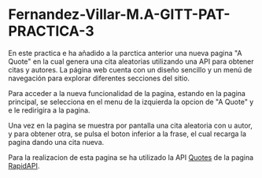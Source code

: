 # Fernandez-Villar-M.A-GITT-PAT-PRACTICA-3

En este practica e ha añadido a la parctica anterior una nueva pagina "A Quote" en la cual genera una cita aleatorias utilizando una API para obtener citas y autores. La página web cuenta con un diseño sencillo y un menú de navegación para explorar diferentes secciones del sitio.

Para acceder a la nueva funcionalidad de la pagina, estando en la pagina principal, se selecciona en el menu de la izquierda la opcion de "A Quote" y e le redirigira a la pagina.

Una vez en la pagina se muestra por pantalla una cita aleatoria con u autor, y para obtener otra, se pulsa el boton inferior a la frase, el cual recarga la pagina dando una cita nueva.

Para la realizacion de esta pagina se ha utilizado la API [Quotes](https://rapidapi.com/martin.svoboda/api/quotes15/) de la pagina [RapidAPI](https://rapidapi.com/hub).
